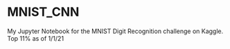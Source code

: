 # MNIST_CNN
My Jupyter Notebook for the MNIST Digit Recognition challenge on Kaggle. Top 11% as of 1/1/21
